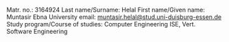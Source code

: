 Matr. no.: 3164924
Last name/Surname: Helal
First name/Given name: Muntasir Ebna
University email: muntasir.helal@stud.uni-duisburg-essen.de
Study program/Course of studies: Computer Engineering ISE, Vert. Software Engineering
